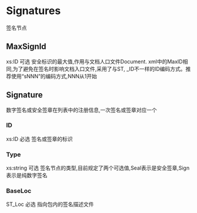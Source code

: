 
# Signatures

签名节点

## MaxSignId

xs:ID 可选 安全标识的最大值,作用与文档人口文件Document. xml中的MaxID相同,为了避免在签名时影响文档入口文件,采用了与ST, _ID不一样的ID编码方式。推荐使用“sNNN”的编码方式,NNN从1开始

## Signature

 数字签名或安全签章在列表中的注册信息,一次签名或签章对应一个

### ID

xs:ID 必选 签名或签章的标识

### Type

xs:string 可选 签名节点的类型,目前规定了两个可选值,Seal表示是安全签章,Sign表示是纯数字签名

### BaseLoc

ST_Loc 必选 指向包内的签名描述文件
